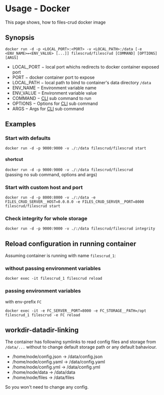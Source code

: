 # Usage - Docker

This page shows, how to files-crud docker image

## Synopsis
`docker run -d -p <LOCAL_PORT>:<PORT> -v <LOCAL_PATH>:/data [-e <ENV_NAME>=<ENV_VALUE> [...]] filescrud/filescrud [COMMAND] [OPTIONS] [ARGS]`

* LOCAL_PORT &minus; local port whichs redirects to docker container exposed port
* PORT &minus; docker container port to expose
* LOCAL_PATH &minus; local path to bind to container's data directory `/data`
* ENV_NAME &minus; Environment variable name
* ENV_VALUE &minus; Environment variable value
* COMMAND &minus; [CLI](/usage/cli) sub command to run
* OPTIONS &minus; Options for [CLI](/usage/cli) sub command
* ARGS &minus; Args for [CLI](/usage/cli) sub command

## Examples

### Start with defaults
`docker run -d -p 9000:9000 -v ./:/data filescrud/filescrud start`

#### shortcut
`docker run -d -p 9000:9000 -v ./:/data filescrud/filescrud` \
(passing no sub command, options and args)

### Start with custom host and port
`docker run -d -p 8000:8000 -v ./:/data -e FILES_CRUD_SERVER__HOST=0.0.0.0 -e FILES_CRUD_SERVER__PORT=8000 filescrud/filescrud start`

### Check integrity for whole storage
`docker run -d -p 9000:9000 -v ./:/data filescrud/filescrud integrity`

## Reload configuration in running container
Assuming container is running with name `filescrud_1`:

### without passing environment variables
`docker exec -it filescrud_1 filescrud reload`

### passing environment variables
with env-prefix `FC`

`docker exec -it -e FC_SERVER__PORT=8000 -e FC_STORAGE__PATH=/opt filescrud_1 filescrud -e FC reload`

## workdir-datadir-linking
The container has following symlinks to read config files and storage from `/data/...` without to change default storage path or any default bahaviour.
* /home/node/config.json -> /data/config.json
* /home/node/config.yaml -> /data/config.yaml
* /home/node/config.yml -> /data/config.yml
* /home/node/data -> /data/data
* /home/node/files -> /data/files

So you won't need to change any config.
